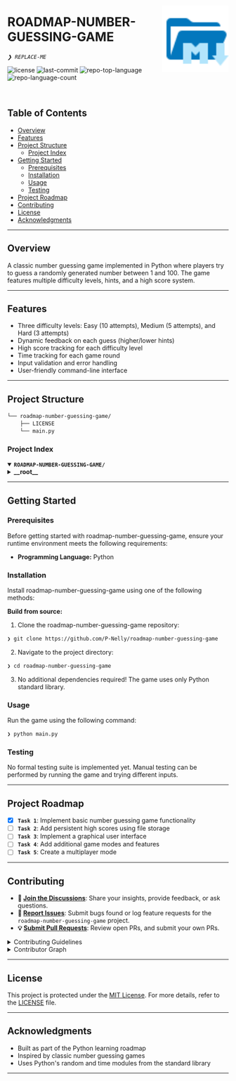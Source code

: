 <div align="left" style="position: relative;">
<img src="https://raw.githubusercontent.com/PKief/vscode-material-icon-theme/ec559a9f6bfd399b82bb44393651661b08aaf7ba/icons/folder-markdown-open.svg" align="right" width="30%" style="margin: -20px 0 0 20px;">
<h1>ROADMAP-NUMBER-GUESSING-GAME</h1>
<p align="left">
	<em><code>❯ REPLACE-ME</code></em>
</p>
<p align="left">
	<img src="https://img.shields.io/github/license/P-Nelly/roadmap-number-guessing-game?style=default&logo=opensourceinitiative&logoColor=white&color=0080ff" alt="license">
	<img src="https://img.shields.io/github/last-commit/P-Nelly/roadmap-number-guessing-game?style=default&logo=git&logoColor=white&color=0080ff" alt="last-commit">
	<img src="https://img.shields.io/github/languages/top/P-Nelly/roadmap-number-guessing-game?style=default&color=0080ff" alt="repo-top-language">
	<img src="https://img.shields.io/github/languages/count/P-Nelly/roadmap-number-guessing-game?style=default&color=0080ff" alt="repo-language-count">
</p>
<p align="left"><!-- default option, no dependency badges. -->
</p>
<p align="left">
	<!-- default option, no dependency badges. -->
</p>
</div>
<br clear="right">

##  Table of Contents

- [ Overview](#overview)
- [ Features](#features)
- [ Project Structure](#project-structure)
  - [ Project Index](#project-index)
- [ Getting Started](#getting-started)
  - [ Prerequisites](#prerequisites)
  - [ Installation](#installation)
  - [ Usage](#usage)
  - [ Testing](#testing)
- [ Project Roadmap](#project-roadmap)
- [ Contributing](#contributing)
- [ License](#license)
- [ Acknowledgments](#acknowledgments)

---

##  Overview

A classic number guessing game implemented in Python where players try to guess a randomly generated number between 1 and 100. The game features multiple difficulty levels, hints, and a high score system.

---

##  Features

- Three difficulty levels: Easy (10 attempts), Medium (5 attempts), and Hard (3 attempts)
- Dynamic feedback on each guess (higher/lower hints)
- High score tracking for each difficulty level
- Time tracking for each game round
- Input validation and error handling
- User-friendly command-line interface

---

##  Project Structure

```sh
└── roadmap-number-guessing-game/
    ├── LICENSE
    └── main.py
```


###  Project Index
<details open>
	<summary><b><code>ROADMAP-NUMBER-GUESSING-GAME/</code></b></summary>
	<details>
		<summary><b>__root__</b></summary>
		<blockquote>
			<table>
			<tr>
				<td><b><a href='https://github.com/P-Nelly/roadmap-number-guessing-game/blob/master/main.py'>main.py</a></b></td>
				<td>Main game implementation containing the NumberGuessingGame class and game logic</td>
			</tr>
			</table>
		</blockquote>
	</details>
</details>

---
##  Getting Started

###  Prerequisites

Before getting started with roadmap-number-guessing-game, ensure your runtime environment meets the following requirements:

- **Programming Language:** Python


###  Installation

Install roadmap-number-guessing-game using one of the following methods:

**Build from source:**

1. Clone the roadmap-number-guessing-game repository:
```sh
❯ git clone https://github.com/P-Nelly/roadmap-number-guessing-game
```

2. Navigate to the project directory:
```sh
❯ cd roadmap-number-guessing-game
```

3. No additional dependencies required! The game uses only Python standard library.

###  Usage
Run the game using the following command:
```sh
❯ python main.py
```

###  Testing
No formal testing suite is implemented yet. Manual testing can be performed by running the game and trying different inputs.

---
##  Project Roadmap

- [X] **`Task 1`**: Implement basic number guessing game functionality
- [ ] **`Task 2`**: Add persistent high scores using file storage
- [ ] **`Task 3`**: Implement a graphical user interface
- [ ] **`Task 4`**: Add additional game modes and features
- [ ] **`Task 5`**: Create a multiplayer mode

---

##  Contributing

- **💬 [Join the Discussions](https://github.com/P-Nelly/roadmap-number-guessing-game/discussions)**: Share your insights, provide feedback, or ask questions.
- **🐛 [Report Issues](https://github.com/P-Nelly/roadmap-number-guessing-game/issues)**: Submit bugs found or log feature requests for the `roadmap-number-guessing-game` project.
- **💡 [Submit Pull Requests](https://github.com/P-Nelly/roadmap-number-guessing-game/blob/main/CONTRIBUTING.md)**: Review open PRs, and submit your own PRs.

<details closed>
<summary>Contributing Guidelines</summary>

1. **Fork the Repository**: Start by forking the project repository to your github account.
2. **Clone Locally**: Clone the forked repository to your local machine using a git client.
   ```sh
   git clone https://github.com/P-Nelly/roadmap-number-guessing-game
   ```
3. **Create a New Branch**: Always work on a new branch, giving it a descriptive name.
   ```sh
   git checkout -b new-feature-x
   ```
4. **Make Your Changes**: Develop and test your changes locally.
5. **Commit Your Changes**: Commit with a clear message describing your updates.
   ```sh
   git commit -m 'Implemented new feature x.'
   ```
6. **Push to github**: Push the changes to your forked repository.
   ```sh
   git push origin new-feature-x
   ```
7. **Submit a Pull Request**: Create a PR against the original project repository. Clearly describe the changes and their motivations.
8. **Review**: Once your PR is reviewed and approved, it will be merged into the main branch. Congratulations on your contribution!
</details>

<details closed>
<summary>Contributor Graph</summary>
<br>
<p align="left">
   <a href="https://github.com{/P-Nelly/roadmap-number-guessing-game/}graphs/contributors">
      <img src="https://contrib.rocks/image?repo=P-Nelly/roadmap-number-guessing-game">
   </a>
</p>
</details>

---

##  License

This project is protected under the [MIT License](https://choosealicense.com/licenses/mit/). For more details, refer to the [LICENSE](LICENSE) file.

---

##  Acknowledgments

- Built as part of the Python learning roadmap
- Inspired by classic number guessing games
- Uses Python's random and time modules from the standard library

---